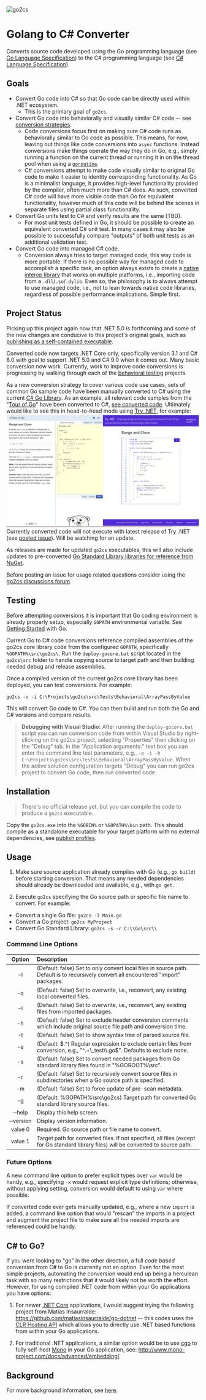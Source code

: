 ![go2cs](images/go2cs-small.png)
# Golang to C# Converter

Converts source code developed using the Go programming language (see [Go Language Specification](https://golang.org/ref/spec)) to the C# programming language (see [C# Language Specification](https://github.com/dotnet/csharplang/blob/master/spec/README.md)).

## Goals

* Convert Go code into C# so that Go code can be directly used within .NET ecosystem.
  * This is the primary goal of `go2cs`.
* Convert Go code into behaviorally and visually similar C# code -- see [conversion strategies](ConversionStrategies.md).
  * Code conversions focus first on making sure C# code runs as behaviorally similar to Go code as possible. This means, for now, leaving out things like code conversions into `async` functions. Instead conversions make things operate the way they do in Go, e.g., simply running a function on the current thread or running it in on the thread pool when using a [`goroutine`](https://golang.org/ref/spec#Go_statements).
  * C# conversions attempt to make code visually similar to original Go code to make it easier to identity corresponding functionality. As Go is a minimalist language, it provides high-level functionality provided by the compiler, often much more than C# does. As such, converted C# code will have more visible code than Go for equivalent functionality, however much of this code will be behind the scenes in separate files using partial class functionality.
* Convert Go units test to C# and verify results are the same (TBD).
  * For most unit tests defined in Go, it should be possible to create an equivalent converted C# unit test. In many cases it may also be possible to successfully compare "outputs" of both unit tests as an additional validation test.
* Convert Go code into managed C# code.
  * Conversion always tries to target managed code, this way code is more portable. If there is no possible way for managed code to accomplish a specific task, an option always exists to create a [native interop library](https://docs.microsoft.com/en-us/dotnet/standard/native-interop/pinvoke) that works on multiple platforms, i.e., importing code from a `.dll`/`.so`/`.dylib`. Even so, the philosophy is to always attempt to use managed code, i.e., not to lean towards native code libraries, regardless of possible performance implications. Simple first.

## Project Status

Picking up this project again now that .NET 5.0 is forthcoming and some of the new changes are conducive to this project's original goals, such as [publishing as a self-contained executable](https://docs.microsoft.com/en-us/dotnet/core/deploying/#publish-self-contained).

Converted code now targets .NET Core only, specifically version 3.1 and C# 8.0 with goal to support .NET 5.0 and C# 9.0 when it comes out. Many basic conversion now work. Currently, work to improve code conversions is progressing by walking through each of the [behavioral testing](https://github.com/GridProtectionAlliance/go2cs/tree/master/src/Tests/Behavioral) projects.

As a new conversion strategy to cover various code use cases, sets of common Go sample code have been manually converted to C# using the current [C# Go Library](https://github.com/GridProtectionAlliance/go2cs/blob/master/src/gocore/). As an example, all relevant code samples from the "[Tour of Go](https://tour.golang.org/welcome/1)" have been converted to C#, [see converted code](https://github.com/GridProtectionAlliance/go2cs/blob/master/src/Examples/Manual%20Tour%20of%20Go%20Conversions/). Ultimately would like to see this in head-to-head mode using [Try .NET](https://github.com/dotnet/try), for example:
![go2cs](images/HeadToHead-Small.png)
Currently converted code will not execute with latest release of Try .NET (see [posted issue](https://github.com/dotnet/try/issues/859)). Will be watching for an update.

As releases are made for updated `go2cs` executables, this will also include updates to pre-converted [Go Standard Library libraries for reference from NuGet](https://www.nuget.org/packages?q=%22package+in+.NET+for+use+with+go2cs%22).

Before posting an issue for usage related questions consider using the [go2cs discussions forum](https://discussions.gridprotectionalliance.org/c/gpa-products/Golang-to-C-Converter/).

## Testing

Before attempting conversions it is important that Go coding environment is already properly setup, especially `GOPATH` environmental variable. See [Getting Started](https://golang.org/doc/install) with Go.

Current Go to C# code conversions reference compiled assemblies of the go2cs core library code from the configured `GOPATH`, specifically `%GOPATH%\src\go2cs\`. Run the `deploy-gocore.bat` script located in the `go2cs\src` folder to handle copying source to target path and then building needed debug and release assemblies.

Once a compiled version of the current go2cs core library has been deployed, you can test conversions. For example:

```Shell
go2cs -o -i C:\Projects\go2cs\src\Tests\Behavioral\ArrayPassByValue
```

This will convert Go code to C#. You can then build and run both the Go and C# versions and compare results.

> **Debugging with Visual Studio:** After running the `deploy-gocore.bat` script you can run conversion code from within Visual Studio by right-clicking on the go2cs project, selecting "Properties" then clicking on the "Debug" tab. In the "Application arguments:" text box you can enter the command line test parameters, e.g., `-o -i -h C:\Projects\go2cs\src\Tests\Behavioral\ArrayPassByValue`. When the active solution configuration targets "Debug" you can run go2cs project to convert Go code, then run converted code.

## Installation

> There's no official release yet, but you can compile the code to produce a `go2cs` executable.

Copy the `go2cs.exe` into the `%GOBIN%` or `%GOPATH%\bin` path. This should compile as a standalone executable for your target platform with no external dependencies, see [publish profiles](https://github.com/GridProtectionAlliance/go2cs/tree/master/src/go2cs/Properties/PublishProfiles).

## Usage

1. Make sure source  application already compiles with Go (e.g., `go build`) before starting conversion. That means any needed dependencies should already be downloaded and available, e.g., with `go get`.

2. Execute `go2cs` specifying the Go source path or specific file name to convert. For example:
 * Convert a single Go file: `go2cs -l Main.go`
 * Convert a Go project: `go2cs MyProject`
 * Convert Go Standard Library: `go2cs -s -r C:\\Go\src\\`

### Command Line Options

| Option | Description |
|:------:|:------------|
| -l | (Default: false) Set to only convert local files in source path. Default is to recursively convert all encountered "import" packages. |
| -o | (Default: false) Set to overwrite, i.e., reconvert, any existing local converted files. |
| -i | (Default: false) Set to overwrite, i.e., reconvert, any existing files from imported packages. |
| -h | (Default: false) Set to exclude header conversion comments which include original source file path and conversion time. |
| -t | (Default: false) Set to show syntax tree of parsed source file. |
| -e | (Default: $.^) Regular expression to exclude certain files from conversion, e.g., "^.+\_test\\.go$". Defaults to exclude none. |
| -s | (Default: false) Set to convert needed packages from Go standard library files found in "%GOROOT%\\src". |
| -r | (Default: false) Set to recursively convert source files in subdirectories when a Go source path is specified. |
| -m | (Default: false) Set to force update of pre-scan metadata. |
| -g | (Default: %GOPATH%\\src\\go2cs) Target path for converted Go standard library source files. |
| &#8209;&#8209;help | Display this help screen. |
| &#8209;&#8209;version | Display version information. |   
| value 0 | Required. Go source path or file name to convert. |
| value 1 | Target path for converted files. If not specified, all files (except for Go standard library files) will be converted to source path. |

### Future Options

A new command line option to prefer explicit types over `var` would be handy, e.g., specifying `-x` would request explicit type definitions; otherwise, without applying setting, conversion would default to using `var` where possible.

If converted code ever gets manually updated, e.g., where a new `import` is added, a command line option that would "rescan" the imports in a project and augment the project file to make sure all the needed imports are referenced could be handy.

## C# to Go?

If you were looking to "go" in the other direction, a full _code based_ conversion from C# to Go is currently not an option. Even for the most simple projects, automating the conversion would end up being a herculean task with so many restrictions that it would likely not be worth the effort. However, for using compiled .NET code from within your Go applications you have options:

1. For newer [.NET Core](https://docs.microsoft.com/en-us/dotnet/core/) applications, I would suggest trying the following project from Matias Insaurralde: https://github.com/matiasinsaurralde/go-dotnet -- this codes uses the [CLR Hosting API](https://blogs.msdn.microsoft.com/msdnforum/2010/07/09/use-clr4-hosting-api-to-invoke-net-assembly-from-native-c/) which allows you to directly use .NET based functions from within your Go applications.

2. For traditional .NET applications, a similar option would be to use [cgo](https://golang.org/cmd/cgo/) to fully self-host [Mono](https://www.mono-project.com/) in your Go application, see: http://www.mono-project.com/docs/advanced/embedding/.

## Background

For more background information, see [here](Background.md).
